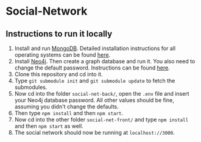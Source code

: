 # Social-Network

## Instructions to run it locally

1. Install and run [MongoDB](https://www.mongodb.com/). Detailed installation instructions for all operating systems can be found [here](https://docs.mongodb.com/manual/administration/install-community/).
1. Install [Neo4j](https://neo4j.com/download/). Then create a graph database and run it. You also need to change the default password. Instructions can be found [here](https://neo4j.com/developer/neo4j-desktop/).
1. Clone this repository and cd into it.
1. Type `git submodule init` and `git submodule update` to fetch the submodules.
1. Now cd into the folder `social-net-back/`, open the `.env` file and insert your Neo4j database password. All other values should be fine, assuming you didn't change the defaults.
1. Then type `npm install` and then `npm start`.
1. Now cd into the other folder `social-net-front/` and type `npm install` and then `npm start` as well.
1. The social network should now be running at `localhost://3000`.
